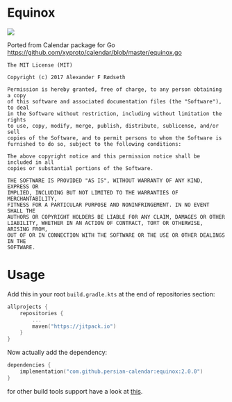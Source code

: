 # Equinox
[![](https://jitpack.io/v/persian-calendar/calendar.svg)](https://jitpack.io/#persian-calendar/equinox)

Ported from Calendar package for Go https://github.com/xyproto/calendar/blob/master/equinox.go

```
The MIT License (MIT)

Copyright (c) 2017 Alexander F Rødseth

Permission is hereby granted, free of charge, to any person obtaining a copy
of this software and associated documentation files (the "Software"), to deal
in the Software without restriction, including without limitation the rights
to use, copy, modify, merge, publish, distribute, sublicense, and/or sell
copies of the Software, and to permit persons to whom the Software is
furnished to do so, subject to the following conditions:

The above copyright notice and this permission notice shall be included in all
copies or substantial portions of the Software.

THE SOFTWARE IS PROVIDED "AS IS", WITHOUT WARRANTY OF ANY KIND, EXPRESS OR
IMPLIED, INCLUDING BUT NOT LIMITED TO THE WARRANTIES OF MERCHANTABILITY,
FITNESS FOR A PARTICULAR PURPOSE AND NONINFRINGEMENT. IN NO EVENT SHALL THE
AUTHORS OR COPYRIGHT HOLDERS BE LIABLE FOR ANY CLAIM, DAMAGES OR OTHER
LIABILITY, WHETHER IN AN ACTION OF CONTRACT, TORT OR OTHERWISE, ARISING FROM,
OUT OF OR IN CONNECTION WITH THE SOFTWARE OR THE USE OR OTHER DEALINGS IN THE
SOFTWARE.
```

# Usage

Add this in your root `build.gradle.kts` at the end of repositories section:
```kotlin
allprojects {
    repositories {
        ...
        maven("https://jitpack.io")
    }
}
```

Now actually add the dependency:
```kotlin
dependencies {
    implementation("com.github.persian-calendar:equinox:2.0.0")
}
```
 
for other build tools support have a look at [this](https://jitpack.io/#persian-calendar/equinox).
